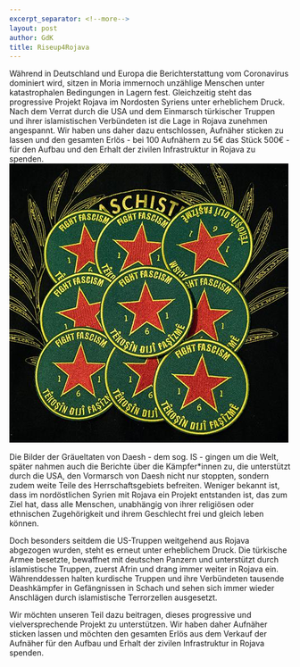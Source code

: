 ```yaml
---
excerpt_separator: <!--more-->
layout: post
author: GdK
title: Riseup4Rojava
---
```

Während in Deutschland und Europa die Berichterstattung vom Coronavirus dominiert wird, sitzen in Moria immernoch unzählige Menschen unter katastrophalen Bedingungen in Lagern fest.
Gleichzeitig steht das progressive Projekt Rojava im Nordosten Syriens unter erheblichem Druck. Nach dem Verrat durch die USA und dem Einmarsch türkischer Truppen und ihrer islamistischen Verbündeten ist die Lage in Rojava zunehmen angespannt.
Wir haben uns daher dazu entschlossen, Aufnäher sticken zu lassen und den gesamten Erlös - bei 100 Aufnähern zu 5€ das Stück 500€ - für den Aufbau und den Erhalt der zivilen Infrastruktur in Rojava zu spenden.
![Solipatches](/pictures/rojavapatches.jpg)
<!--more-->
Die Bilder der Gräueltaten von Daesh - dem sog. IS - gingen um die Welt, später nahmen auch die Berichte über die Kämpfer\*innen zu, die unterstützt durch die USA, den Vormarsch von Daesh nicht nur stoppten, sondern zudem weite Teile des Herrschaftsgebiets befreiten. Weniger bekannt ist, dass im nordöstlichen Syrien mit Rojava ein Projekt entstanden ist, das zum Ziel hat, dass alle Menschen, unabhängig von ihrer religiösen oder ethnischen Zugehörigkeit und ihrem Geschlecht frei und gleich leben können.

Doch besonders seitdem die US-Truppen weitgehend aus Rojava abgezogen wurden, steht es erneut unter erheblichem Druck. Die türkische Armee besetzte, bewaffnet mit deutschen Panzern und unterstützt durch islamistische Truppen, zuerst Afrin und drang immer weiter in Rojava ein. Währenddessen halten kurdische Truppen und ihre Verbündeten tausende Deashkämpfer in Gefängnissen in Schach und sehen sich immer wieder Anschlägen durch islamistische Terrorzellen ausgesetzt.

Wir möchten unseren Teil dazu beitragen, dieses progressive und vielversprechende Projekt zu unterstützen. Wir haben daher Aufnäher sticken lassen und möchten den gesamten Erlös aus dem Verkauf der Aufnäher für den Aufbau und Erhalt der zivilen Infrastruktur in Rojava spenden.

